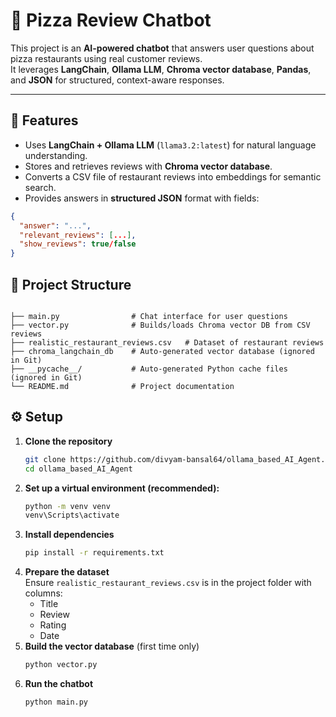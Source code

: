 # 🍕 Pizza Review Chatbot  

This project is an **AI-powered chatbot** that answers user questions about pizza restaurants using real customer reviews.  
It leverages **LangChain**, **Ollama LLM**, **Chroma vector database**, **Pandas**, and **JSON** for structured, context-aware responses.  

---

## 📌 Features  

- Uses **LangChain + Ollama LLM** (`llama3.2:latest`) for natural language understanding.  
- Stores and retrieves reviews with **Chroma vector database**.  
- Converts a CSV file of restaurant reviews into embeddings for semantic search.  
- Provides answers in **structured JSON** format with fields:  

```json
{
  "answer": "...",
  "relevant_reviews": [...],
  "show_reviews": true/false
}
```


## 📂 Project Structure 
```

├── main.py                # Chat interface for user questions
├── vector.py              # Builds/loads Chroma vector DB from CSV reviews
├── realistic_restaurant_reviews.csv   # Dataset of restaurant reviews
├── chroma_langchain_db    # Auto-generated vector database (ignored in Git)
├── __pycache__/           # Auto-generated Python cache files (ignored in Git)
└── README.md              # Project documentation
```

## ⚙️ Setup  

1. **Clone the repository**  
   ```bash
   git clone https://github.com/divyam-bansal64/ollama_based_AI_Agent.git
   cd ollama_based_AI_Agent
2. **Set up a virtual environment (recommended):**
   ```bash
   python -m venv venv
   venv\Scripts\activate
3. **Install dependencies**  
   ```bash
   pip install -r requirements.txt
4. **Prepare the dataset**  
   Ensure `realistic_restaurant_reviews.csv` is in the project folder with columns:  
   - Title  
   - Review  
   - Rating  
   - Date  
5. **Build the vector database** (first time only)  
   ```bash
   python vector.py
6. **Run the chatbot**  
   ```bash
   python main.py

